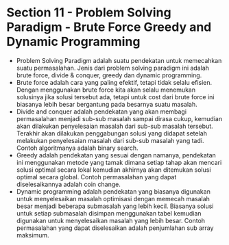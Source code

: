 # Section 11 - Problem Solving Paradigm - Brute Force Greedy and Dynamic Programming
- Problem Solving Paradigm adalah suatu pendekatan untuk memecahkan suatu permasalahan. Jenis dari problem solving paradigm ini adalah brute force, divide & conquer, greedy dan dynamic programming.
- Brute force adalah cara yang paling efektif, tetapi tidak selalu efisien. Dengan menggunakan brute force kita akan selalu menemukan solusinya jika solusi tersebut ada, tetapi untuk cost dari brute force ini biasanya lebih besar bergantung pada besarnya suatu masalah.
- Divide and conquer adalah pendekatan yang akan membagi permasalahan menjadi sub-sub masalah sampai dirasa cukup, kemudian akan dilakukan penyelesaian masalah dari sub-sub masalah tersebut. Terakhir akan dilakukan penggabungan solusi yang didapat setelah melakukan penyelesaian masalah dari sub-sub masalah yang tadi. Contoh algoritmanya adalah binary search.
- Greedy adalah pendekatan yang sesuai dengan namanya, pendekatan ini menggunakan metode yang tamak dimana setiap tahap akan mencari solusi optimal secara lokal kemudian akhirnya akan ditemukan solusi optimal secara global. Contoh permasalahan yang dapat diselesaikannya adalah coin change.
- Dynamic programming adalah pendekatan yang biasanya digunakan untuk menyelesaikan masalah optimisasi dengan memecah masalah besar menjadi beberapa submasalah yang lebih kecil. Biasanya solusi untuk setiap submasalah disimpan menggunakan tabel kemudian digunakan untuk menyelesaikan masalah yang lebih besar. Contoh permasalahan yang dapat diselesaikan adalah penjumlahan sub array maksimum.
